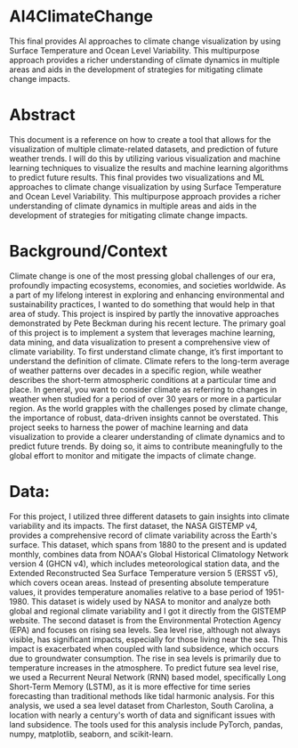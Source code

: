 # AI4ClimateChange
This final provides AI approaches to climate change visualization by using Surface Temperature and Ocean Level Variability. This multipurpose approach provides a richer understanding of climate dynamics in multiple areas and aids in the development of strategies for mitigating climate change impacts. 


# Abstract
  This document is a reference on how to create a tool that allows for the visualization of multiple climate-related datasets, and prediction of future weather trends. I will do this by utilizing various visualization and machine learning techniques to visualize the results and machine learning algorithms to predict future results. This final provides two visualizations and ML approaches to climate change visualization by using Surface Temperature and Ocean Level Variability. This multipurpose approach provides a richer understanding of climate dynamics in multiple areas and aids in the development of strategies for mitigating climate change impacts. 

# Background/Context

Climate change is one of the most pressing global challenges of our era, profoundly impacting ecosystems, economies, and societies worldwide. As a part of my lifelong interest in exploring and enhancing environmental and sustainability practices, I wanted to do something that would help in that area of study. This project is inspired by partly the innovative approaches demonstrated by Pete Beckman during his recent lecture. The primary goal of this project is to implement a system that leverages machine learning, data mining, and data visualization to present a comprehensive view of climate   variability. 
  To first understand climate change, it’s first important to understand the definition of climate. Climate refers to the long-term average of weather patterns over decades in a specific region, while weather describes the short-term atmospheric conditions at a particular time and place. In general, you want to consider climate as referring to changes in weather when studied for a period of over 30 years or more in a particular region. 
  As the world grapples with the challenges posed by climate change, the importance of robust, data-driven insights cannot be overstated. This project seeks to harness the power of machine learning and data visualization to provide a clearer understanding of climate dynamics and to predict future trends. By doing so, it aims to contribute meaningfully to the global effort to monitor and mitigate the impacts of climate change.
  
# Data: 
  For this project, I utilized three different datasets to gain insights into climate variability and its impacts. The first dataset, the NASA GISTEMP v4, provides a comprehensive record of climate variability across the Earth's surface. This dataset, which spans from 1880 to the present and is updated monthly, combines data from NOAA's Global Historical Climatology Network version 4 (GHCN v4), which includes meteorological station data, and the Extended Reconstructed Sea Surface Temperature version 5 (ERSST v5), which covers ocean areas. Instead of presenting absolute temperature values, it provides temperature anomalies relative to a base period of 1951-1980. This dataset is widely used by NASA to monitor and analyze both global and regional climate variability and I got it directly from the GISTEMP website. 
The second dataset is from the Environmental Protection Agency (EPA) and focuses on rising sea levels. Sea level rise, although not always visible, has significant impacts, especially for those living near the sea. This impact is exacerbated when coupled with land subsidence, which occurs due to groundwater consumption. The rise in sea levels is primarily due to temperature increases in the atmosphere. To predict future sea level rise, we used a Recurrent Neural Network (RNN) based model, specifically Long Short-Term Memory (LSTM), as it is more effective for time series forecasting than traditional methods like tidal harmonic analysis. For this analysis, we used a sea level dataset from Charleston, South Carolina, a location with nearly a century's worth of data and significant issues with land subsidence. The tools used for this analysis include PyTorch, pandas, numpy, matplotlib, seaborn, and scikit-learn.
